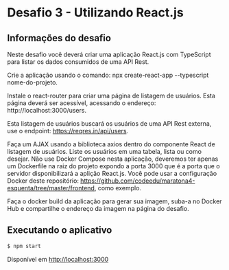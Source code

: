 # Desafio 3 - Utilizando React.js

## Informações do desafio

Neste desafio você deverá criar uma aplicação React.js com TypeScript para listar os dados consumidos de uma API Rest.

Crie a aplicação usando o comando: npx create-react-app --typescript nome-do-projeto.

Instale o react-router para criar uma página de listagem de usuários. Esta página deverá ser acessível, acessando o endereço: http://localhost:3000/users.

Esta listagem de usuários buscará os usuários de uma API Rest externa, use o endpoint: https://reqres.in/api/users.

Faça um AJAX usando a biblioteca axios dentro do componente React de listagem de usuários. Liste os usuários em uma tabela, lista ou como desejar. Não use Docker Compose nesta aplicação, deveremos ter apenas um Dockerfile na raiz do projeto expondo a porta 3000 que é a porta que o servidor disponibilizará a aplição React.js. Você pode usar a configuração Docker deste repositório: https://github.com/codeedu/maratona4-esquenta/tree/master/frontend, como exemplo.

Faça o docker build da aplicação para gerar sua imagem, suba-a no Docker Hub e compartilhe o endereço da imagem na página do desafio.


## Executando o aplicativo


```bash
$ npm start
```
Disponível em [http://localhost:3000](http://localhost:3000)
